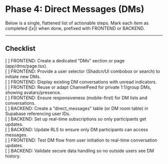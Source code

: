 # Phase 4: Direct Messages (DMs)

Below is a single, flattened list of actionable steps. Mark each item as completed ([x]) when done, prefixed with FRONTEND or BACKEND.

---

## Checklist

[ ] FRONTEND: Create a dedicated “DMs” section or page (app/dms/page.tsx).  
[ ] FRONTEND: Provide a user selector (Shadcn/UI combobox or search) to initiate new DMs.  
[ ] FRONTEND: Display existing DM conversations with unread indicators.  
[ ] FRONTEND: Reuse or adapt ChannelFeed for private 1:1/group DMs, showing avatars/presence.  
[ ] FRONTEND: Ensure responsiveness (mobile-first) for DM lists and conversations.  
[ ] BACKEND: Create a “direct_messages” table (or DM room table) in Supabase referencing user IDs.  
[ ] BACKEND: Set up real-time subscriptions so only participants get updates.  
[ ] BACKEND: Update RLS to ensure only DM participants can access messages.  
[ ] FRONTEND: Test DM flow from user initiation to real-time conversation updates.  
[ ] BACKEND: Validate secure data handling so no outside users see DM history.  